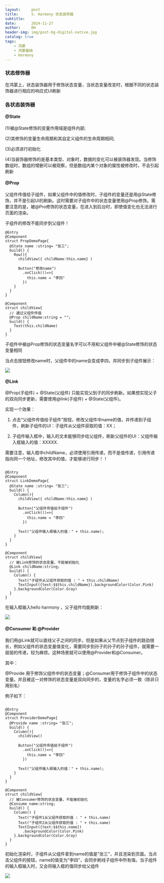 ```yaml
---
layout:     post
title:      5. Harmony 状态装饰器
subtitle:   
date:       2024-11-27
author:     DH
header-img: img/post-bg-digital-native.jpg 
catalog: true
tags:
    - 鸿蒙
    - 鸿蒙基础
    - Harmony
---
```

### 状态修饰器

在鸿蒙上，状态装饰器用于修饰状态变量，当状态变量改变时，根据不同的状态装饰器进行相应的响应式UI刷新

### 各状态装饰器

#### @State

(1)被@State修饰的变量作用域是组件内部;

(2)其修饰的变量生命周期和其自定义组件的生命周期相同;

(3)必须进行初始化

(4)当装饰器修饰的是基本类型、对象时，数据的变化可以被装饰器发现。当修饰数组时，数组的增删可以被观察，但是数组内某个对象的属性被修改时，不会引起刷新

#### @Prop

父组件传值给子组件，如果父组件中的值修改时，子组件的变量还是用@State修饰，并不是引起UI的刷新。这时需要对子组件中的状态变量使用@Prop修饰。需要注意的是，被@Pro修饰的状态变量，在进入到后台时，即使值变化也无法进行页面的渲染。

子组件的修改不能同步到父组件！

```
@Entry
@Component
struct PropDemoPage{
  @State name :string= "张三";
  build() {
    Row(){
      childView({ childName:this.name} )

      Button("修改name")
        .onClick(()=>{
          this.name = "李四"
        })
    }
  }
}

@Component
struct childView{
  // 通过父组件传值
  @Prop childName:string = "";
  build() {
    Text(this.childName)
  }
}
```

子组件中被@Prop修饰的状态变量名字可以不用和父组件中被@State修饰的状态变量相同

当点击按钮修改name时，父组件中的name会变成李四，并同步到子组件展示：

![](https://camo.githubusercontent.com/7bdbbe42d064204954ead9974066be646c0bcaa2c860bc126dcaf90aa228b97d/68747470733a2f2f692d626c6f672e6373646e696d672e636e2f6469726563742f62343863336334313237316234633939383233336561303563383837323133612e706e67)

#### @Link

@Prop(子组件) + @State(父组件) 只能实现父到子的同步刷新。如果想实现父子的双向同步更新，需要使用@link(子组件) + @State(父组件)。

实现一个效果：

1. 点击“父组件传值给子组件”按钮，修改父组件中name的值，并传递到子组件，刷新子组件的UI：子组件从父组件获取的值：XX；

2. 子组件输入框中，输入的文本能够同步给父组件，刷新父组件的UI：父组件输入框输入的值：XXXXX.

需要注意，输入框中childName，必须使用引用传递，而不是值传递，引用传递指向同一个地址，修改其中的值，才能够进行同步！！

```

@Entry
@Component
struct LinkDemoPage{
  @State name :string= "张三";
  build() {
    Column(){
      childView({ childName:this.name} )

      Button("父组件传值给子组件")
        .onClick(()=>{
          this.name = "李四"
        })

      Text("父组件输入框输入的值：" + this.name);
    }
  }
}

@Component
struct childView{
  // 被Link修饰的状态变量，不能被初始化
  @Link childName:string;
  build() {
    Column() {
      Text("子组件从父组件获取的值 : " + this.childName)
      TextInput({text:$$this.childName}).backgroundColor(Color.Pink)
    }.backgroundColor(Color.Gray)
  }
}

```

在输入框输入hello harmony ，父子组件均能刷新：

![](https://camo.githubusercontent.com/634b8a304ccd80537d95c673eb31e54ea14e9aa5250b712e8aa583470da9acfe/68747470733a2f2f692d626c6f672e6373646e696d672e636e2f6469726563742f66303438643637643065383734386237383539633731333461633437666436382e706e67)

#### @Consumer 和 @Provider

我们用@Link就可以直线父子之间的同步。但是如果从父节点到子组件的路劲很长，例如父组件的状态变量值变化，需要同步到孙子的孙子的孙子组件，就需要一层层的传递，较为麻烦。这种场景就可以使用@Provider和@Consumer。

其中：

@Provide 用于修饰父组件中的状态变量；@Consumer用于修饰子组件中的状态变量。并且被这一对修饰的状态变量是双向同步的，变量的名字必须一致（除非只用别名）

例子如下：

```

@Entry
@Component
struct ProviderDemoPage{
  @Provide name :string= "张三";
  build() {
    Column(){
      childView()

      Button("父组件传值给子组件")
        .onClick(()=>{
          this.name = "李四"
        })

      Text("父组件输入框输入的值：" + this.name);
    }
  }
}

@Component
struct childView{
  // 被Consumer修饰的状态变量，不能被初始化
  @Consume name:string;
  build() {
    Column() {
      Text("子组件1从父组件获取的值 : " + this.name)
      Text("子组件2从父组件获取的值 : " + this.name)
      TextInput({text:$$this.name})
        .backgroundColor(Color.Pink)
    }.backgroundColor(Color.Gray)
  }
}

```

初始化渲染时，子组件从父组件拿到name的值是"张三"，并且渲染到页面。当点击父组件的按钮，name的值变为"李四"，会同步刷线子组件中所有值。当子组件的输入框输入时，又会将输入框的值同步给父组件


![](https://i-blog.csdnimg.cn/direct/89d73e41fff848cebfee627c003078a4.png)
